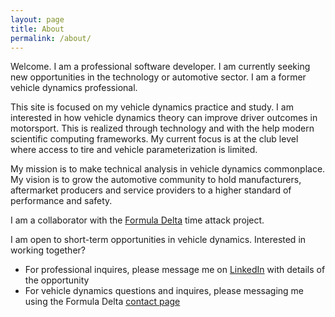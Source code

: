 ```yaml
---
layout: page
title: About
permalink: /about/
---
```


Welcome. I am a professional software developer. I am currently seeking new
opportunities in the technology or automotive sector. I am a former vehicle
dynamics professional.

This site is focused on my vehicle dynamics practice and study. I am interested
in how vehicle dynamics theory can improve driver outcomes in motorsport. This
is realized through technology and with the help modern scientific computing
frameworks. My current focus is at the club level where access to tire and
vehicle parameterization is limited.

My mission is to make technical analysis in vehicle dynamics commonplace. My
vision is to grow the automotive community to hold manufacturers, aftermarket
producers and service providers to a higher standard of performance and safety.

I am a collaborator with the [Formula Delta](https://formuladelta.ca) time
attack project.

I am open to short-term opportunities in vehicle dynamics. Interested in
working together?

- For professional inquires, please message me on
  [LinkedIn](https://www.linkedin.com/in/ktse/) with details of the opportunity
- For vehicle dynamics questions and inquires, please messaging me using the
  Formula Delta [contact page](https://formuladelta.ca/contact-us/)
